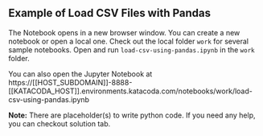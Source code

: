 ## Example of Load CSV Files with Pandas
The Notebook opens in a new browser window. You can create a new notebook or open a local one. Check out the local folder `work` for several sample notebooks. Open and run `load-csv-using-pandas.ipynb` in the `work` folder.

You can also open the Jupyter Notebook at https://[[HOST_SUBDOMAIN]]-8888-[[KATACODA_HOST]].environments.katacoda.com/notebooks/work/load-csv-using-pandas.ipynb

**Note:**
There are placeholder(s) to write python code. If you need any help, you can checkout solution tab.
